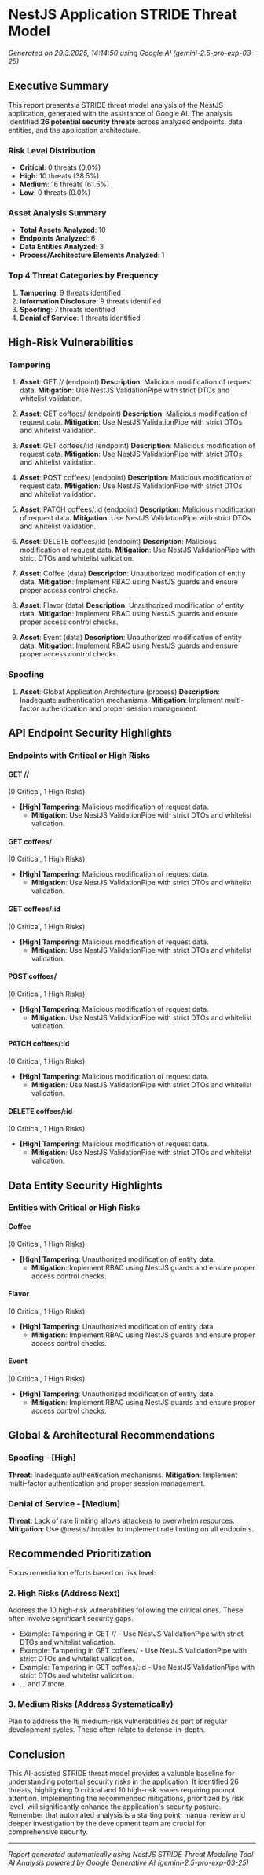 # NestJS Application STRIDE Threat Model

*Generated on 29.3.2025, 14:14:50 using Google AI (gemini-2.5-pro-exp-03-25)*

## Executive Summary

This report presents a STRIDE threat model analysis of the NestJS application, generated with the assistance of Google AI. The analysis identified **26 potential security threats** across analyzed endpoints, data entities, and the application architecture.

### Risk Level Distribution
- **Critical**: 0 threats (0.0%)
- **High**: 10 threats (38.5%)
- **Medium**: 16 threats (61.5%)
- **Low**: 0 threats (0.0%)

### Asset Analysis Summary
- **Total Assets Analyzed**: 10
- **Endpoints Analyzed**: 6
- **Data Entities Analyzed**: 3
- **Process/Architecture Elements Analyzed**: 1

### Top 4 Threat Categories by Frequency
1. **Tampering**: 9 threats identified
2. **Information Disclosure**: 9 threats identified
3. **Spoofing**: 7 threats identified
4. **Denial of Service**: 1 threats identified

## High-Risk Vulnerabilities

### Tampering
1. **Asset**: GET // (endpoint)
   **Description**: Malicious modification of request data.
   **Mitigation**: Use NestJS ValidationPipe with strict DTOs and whitelist validation.

2. **Asset**: GET coffees/ (endpoint)
   **Description**: Malicious modification of request data.
   **Mitigation**: Use NestJS ValidationPipe with strict DTOs and whitelist validation.

3. **Asset**: GET coffees/:id (endpoint)
   **Description**: Malicious modification of request data.
   **Mitigation**: Use NestJS ValidationPipe with strict DTOs and whitelist validation.

4. **Asset**: POST coffees/ (endpoint)
   **Description**: Malicious modification of request data.
   **Mitigation**: Use NestJS ValidationPipe with strict DTOs and whitelist validation.

5. **Asset**: PATCH coffees/:id (endpoint)
   **Description**: Malicious modification of request data.
   **Mitigation**: Use NestJS ValidationPipe with strict DTOs and whitelist validation.

6. **Asset**: DELETE coffees/:id (endpoint)
   **Description**: Malicious modification of request data.
   **Mitigation**: Use NestJS ValidationPipe with strict DTOs and whitelist validation.

7. **Asset**: Coffee (data)
   **Description**: Unauthorized modification of entity data.
   **Mitigation**: Implement RBAC using NestJS guards and ensure proper access control checks.

8. **Asset**: Flavor (data)
   **Description**: Unauthorized modification of entity data.
   **Mitigation**: Implement RBAC using NestJS guards and ensure proper access control checks.

9. **Asset**: Event (data)
   **Description**: Unauthorized modification of entity data.
   **Mitigation**: Implement RBAC using NestJS guards and ensure proper access control checks.

### Spoofing
1. **Asset**: Global Application Architecture (process)
   **Description**: Inadequate authentication mechanisms.
   **Mitigation**: Implement multi-factor authentication and proper session management.

## API Endpoint Security Highlights

### Endpoints with Critical or High Risks

#### GET //
(0 Critical, 1 High Risks)

- **[High] Tampering**: Malicious modification of request data.
  - **Mitigation**: Use NestJS ValidationPipe with strict DTOs and whitelist validation.

#### GET coffees/
(0 Critical, 1 High Risks)

- **[High] Tampering**: Malicious modification of request data.
  - **Mitigation**: Use NestJS ValidationPipe with strict DTOs and whitelist validation.

#### GET coffees/:id
(0 Critical, 1 High Risks)

- **[High] Tampering**: Malicious modification of request data.
  - **Mitigation**: Use NestJS ValidationPipe with strict DTOs and whitelist validation.

#### POST coffees/
(0 Critical, 1 High Risks)

- **[High] Tampering**: Malicious modification of request data.
  - **Mitigation**: Use NestJS ValidationPipe with strict DTOs and whitelist validation.

#### PATCH coffees/:id
(0 Critical, 1 High Risks)

- **[High] Tampering**: Malicious modification of request data.
  - **Mitigation**: Use NestJS ValidationPipe with strict DTOs and whitelist validation.

#### DELETE coffees/:id
(0 Critical, 1 High Risks)

- **[High] Tampering**: Malicious modification of request data.
  - **Mitigation**: Use NestJS ValidationPipe with strict DTOs and whitelist validation.

## Data Entity Security Highlights

### Entities with Critical or High Risks

#### Coffee
(0 Critical, 1 High Risks)

- **[High] Tampering**: Unauthorized modification of entity data.
  - **Mitigation**: Implement RBAC using NestJS guards and ensure proper access control checks.

#### Flavor
(0 Critical, 1 High Risks)

- **[High] Tampering**: Unauthorized modification of entity data.
  - **Mitigation**: Implement RBAC using NestJS guards and ensure proper access control checks.

#### Event
(0 Critical, 1 High Risks)

- **[High] Tampering**: Unauthorized modification of entity data.
  - **Mitigation**: Implement RBAC using NestJS guards and ensure proper access control checks.

## Global & Architectural Recommendations

### Spoofing - [High]
**Threat**: Inadequate authentication mechanisms.
**Mitigation**: Implement multi-factor authentication and proper session management.

### Denial of Service - [Medium]
**Threat**: Lack of rate limiting allows attackers to overwhelm resources.
**Mitigation**: Use @nestjs/throttler to implement rate limiting on all endpoints.

## Recommended Prioritization

Focus remediation efforts based on risk level:

### 2. High Risks (Address Next)
Address the 10 high-risk vulnerabilities following the critical ones. These often involve significant security gaps.

- Example: Tampering in GET // - Use NestJS ValidationPipe with strict DTOs and whitelist validation.
- Example: Tampering in GET coffees/ - Use NestJS ValidationPipe with strict DTOs and whitelist validation.
- Example: Tampering in GET coffees/:id - Use NestJS ValidationPipe with strict DTOs and whitelist validation.
- ... and 7 more.

### 3. Medium Risks (Address Systematically)
Plan to address the 16 medium-risk vulnerabilities as part of regular development cycles. These often relate to defense-in-depth.

## Conclusion

This AI-assisted STRIDE threat model provides a valuable baseline for understanding potential security risks in the application. It identified 26 threats, highlighting 0 critical and 10 high-risk issues requiring prompt attention. Implementing the recommended mitigations, prioritized by risk level, will significantly enhance the application's security posture. Remember that automated analysis is a starting point; manual review and deeper investigation by the development team are crucial for comprehensive security.

---

*Report generated automatically using NestJS STRIDE Threat Modeling Tool*
*AI Analysis powered by Google Generative AI (gemini-2.5-pro-exp-03-25)*